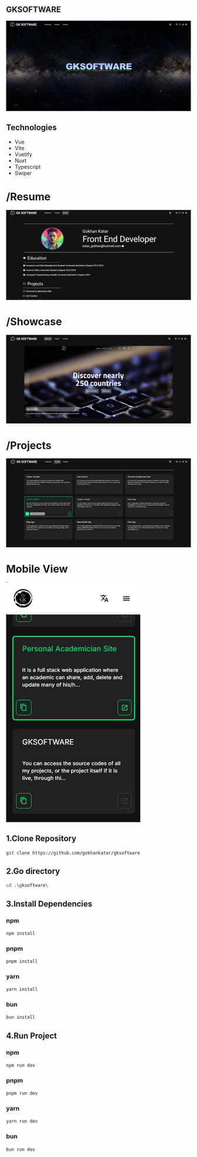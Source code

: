 ## GKSOFTWARE

<img src="assets/screenshots/generalSS.png" />

## Technologies

- Vue
- Vite
- Vuetify
- Nuxt
- Typescript
- Swiper

# /Resume

<img src="assets/screenshots/resumeSS.png" />

# /Showcase

<img src="assets/screenshots/showcaseSS.png" />

# /Projects

<img src="assets/screenshots/projectsSS.png" />

# Mobile View

<img src="assets/screenshots/mobileSS.png" />

## 1.Clone Repository

```sh
git clone https://github.com/gokhankatar/gksoftware

```
## 2.Go directory

```sh
cd .\gksoftware\

``` 
## 3.Install Dependencies

### npm

```sh
npm install

```
### pnpm

```sh
pnpm install

```
### yarn

```sh
yarn install

```
### bun

```sh
bun install

``` 
## 4.Run Project

### npm

```sh
npm run dev

```
### pnpm

```sh
pnpm run dev

```
### yarn

```sh
yarn run dev

```
### bun

```sh
bun run dev